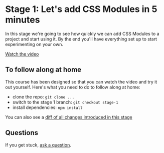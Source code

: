 # Stage 1: Let's add CSS Modules in 5 minutes

In this stage we're going to see how quickly we can add CSS Modules to a project and start using it. By the end you'll have everything set up to start experimenting on your own.

[Watch the video](https://youtu.be/4xlXugtaCx8)

## To follow along at home

This course has been designed so that you can watch the video and try it out yourself. Here's what you need to do to follow along at home:

- clone the repo: `git clone ...`
- switch to the stage 1 branch: `git checkout stage-1`
- install dependencies: `npm install`

You can also see a [diff of all changes introduced in this stage](#)

## Questions

If you get stuck, [ask a question](https://github.com/joshwnj/css-modules-crash-course/issues/new).
